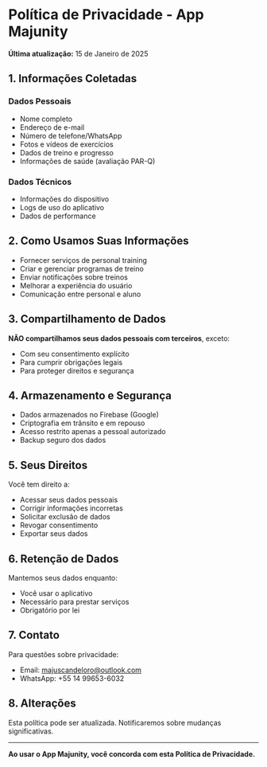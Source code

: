 # Política de Privacidade - App Majunity

**Última atualização:** 15 de Janeiro de 2025

## 1. Informações Coletadas

### Dados Pessoais
- Nome completo
- Endereço de e-mail
- Número de telefone/WhatsApp
- Fotos e vídeos de exercícios
- Dados de treino e progresso
- Informações de saúde (avaliação PAR-Q)

### Dados Técnicos
- Informações do dispositivo
- Logs de uso do aplicativo
- Dados de performance

## 2. Como Usamos Suas Informações

- Fornecer serviços de personal training
- Criar e gerenciar programas de treino
- Enviar notificações sobre treinos
- Melhorar a experiência do usuário
- Comunicação entre personal e aluno

## 3. Compartilhamento de Dados

**NÃO compartilhamos seus dados pessoais com terceiros**, exceto:
- Com seu consentimento explícito
- Para cumprir obrigações legais
- Para proteger direitos e segurança

## 4. Armazenamento e Segurança

- Dados armazenados no Firebase (Google)
- Criptografia em trânsito e em repouso
- Acesso restrito apenas a pessoal autorizado
- Backup seguro dos dados

## 5. Seus Direitos

Você tem direito a:
- Acessar seus dados pessoais
- Corrigir informações incorretas
- Solicitar exclusão de dados
- Revogar consentimento
- Exportar seus dados

## 6. Retenção de Dados

Mantemos seus dados enquanto:
- Você usar o aplicativo
- Necessário para prestar serviços
- Obrigatório por lei

## 7. Contato

Para questões sobre privacidade:
- Email: majuscandeloro@outlook.com
- WhatsApp: +55 14 99653-6032

## 8. Alterações

Esta política pode ser atualizada. Notificaremos sobre mudanças significativas.

---

**Ao usar o App Majunity, você concorda com esta Política de Privacidade.** 
